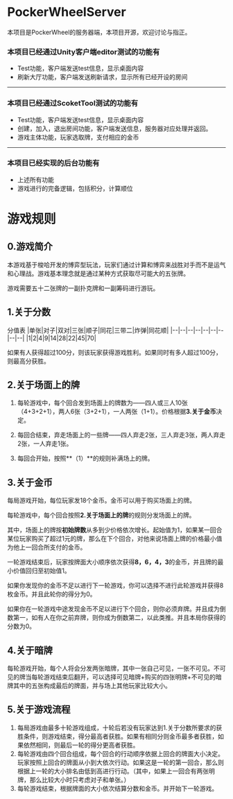 # PockerWheelServer
本项目是PockerWheel的服务器端，本项目开源，欢迎讨论与指正。
### 本项目已经通过Unity客户端editor测试的功能有
- Test功能，客户端发送test信息，显示桌面内容
- 刷新大厅功能，客户端发送刷新请求，显示所有已经开设的房间
---
### 本项目已经通过ScoketTool测试的功能有
- Test功能，客户端发送test信息，显示桌面内容
- 创建，加入，退出房间功能，客户端发送信息，服务器对应处理并返回。
- 游戏主体功能，玩家选取牌，支付相应的金币
---
### 本项目已经实现的后台功能有
- 上述所有功能
- 游戏进行的完备逻辑，包括积分，计算顺位

# 游戏规则
## 0.游戏简介
本游戏基于梭哈开发的博弈型玩法，玩家们通过计算和博弈来战胜对手而不是运气和心理战。游戏基本理念就是通过某种方式获取尽可能大的五张牌。

游戏需要五十二张牌的一副扑克牌和一副筹码进行游玩。
## 1.关于分数
分值表
|单张|对子|双对|三张|顺子|同花|三带二|炸弹|同花顺|
|--|--|--|--|--|--|--|--|--|
|1|2|4|9|14|28|22|45|70|

如果有人获得超过100分，则该玩家获得游戏胜利。如果同时有多人超过100分，则最高分获胜。
## 2.关于场面上的牌
1. 每轮游戏中，每个回合发到场面上的牌数为——四人或三人10张（4+3+2+1），两人6张（3+2+1），一人两张（1+1）。价格根据**3.关于金币**决定。

2. 每回合结束，弃走场面上的一些牌——四人弃走2张，三人弃走3张，两人弃走2张，一人弃走1张。

3. 每回合开始，按照**（1）**的规则补满场上的牌。
## 3.关于金币
每局游戏开始，每位玩家发18个金币。金币可以用于购买场面上的牌。

每轮游戏中，每个回合按照**2.关于场面上的牌**的规则分发场面上的牌。

其中，场面上的牌按**初始牌数**从多到少价格依次增长。起始值为1，如果某一回合某位玩家购买了超过1元的牌，那么在下个回合，对他来说场面上牌的价格最小值为他上一回合所支付的金币。

一轮游戏结束后，玩家按牌面大小顺序依次获得**8，6，4，3**的金币，并且牌的最小价值回归至初始值1。

如果你发现你的金币不足以进行下一轮游戏，你可以选择不进行此轮游戏并获得8枚金币。并且此轮你的得分为0。

如果你在一轮游戏中途发现金币不足以进行下个回合，则你必须弃牌。并且成为倒数第一，如有人在你之前弃牌，则你成为倒数第二，以此类推。并且本局你获得的分数为0。

## 4.关于暗牌
每轮游戏开始，每个人将会分发两张暗牌，其中一张自己可见，一张不可见。不可见的牌当每轮游戏结束后翻开，可以选择可见暗牌+购买的四张明牌+不可见的暗牌其中的五张构成最后的牌面，并与场上其他玩家比较大小。
## 5.关于游戏流程
1. 每局游戏由最多十轮游戏组成，十轮后若没有玩家达到1.关于分数所要求的获胜条件，则游戏结束，得分最高者获胜。如果有相同分则金币最多者获胜，如果依然相同，则最后一轮的得分更高者获胜。
2. 每轮游戏由四个回合组成，每个回合的行动顺序依据上回合的牌面大小决定。玩家按照上回合的牌面从小到大依次行动。如果这是一轮的第一回合，那么则根据上一轮的大小排名由低到高进行行动。（其中，如果上一回合有两张明牌，那么比较大小时只考虑对子和单张。）
3. 每轮游戏结束，根据牌面的大小依次结算分数和金币。并开始下一轮游戏。
